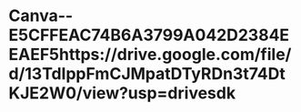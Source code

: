 # Canva--E5CFFEAC74B6A3799A042D2384EEAEF5https://drive.google.com/file/d/13TdIppFmCJMpatDTyRDn3t74DtKJE2W0/view?usp=drivesdk
